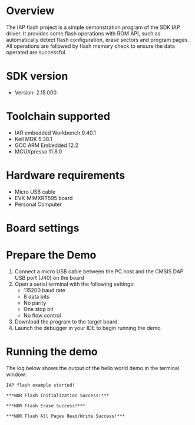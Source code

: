Overview
========
The IAP flash project is a simple demonstration program of the SDK IAP driver.
It provides some flash operations with ROM API, such as automatically detect flash
configuration, erase sectors and program pages. All operations are followed by
flash memory check to ensure the data operated are successful.

SDK version
===========
- Version: 2.15.000

Toolchain supported
===================
- IAR embedded Workbench  9.40.1
- Keil MDK  5.38.1
- GCC ARM Embedded  12.2
- MCUXpresso  11.8.0

Hardware requirements
=====================
- Micro USB cable
- EVK-MIMXRT595 board
- Personal Computer

Board settings
==============

Prepare the Demo
================
1.  Connect a micro USB cable between the PC host and the CMSIS DAP USB port (J40) on the board
2.  Open a serial terminal with the following settings:
    - 115200 baud rate
    - 8 data bits
    - No parity
    - One stop bit
    - No flow control
3.  Download the program to the target board.
4.  Launch the debugger in your IDE to begin running the demo.

Running the demo
================
The log below shows the output of the hello world demo in the terminal window:
~~~~~~~~~~~~~~~~~~~~~~~~~~~~~~~~~~~
IAP flash example started!

***NOR Flash Initialization Success!***

***NOR Flash Erase Success!***

***NOR Flash All Pages Read/Write Success!***
~~~~~~~~~~~~~~~~~~~~~~~~~~~~~~~~~~~
